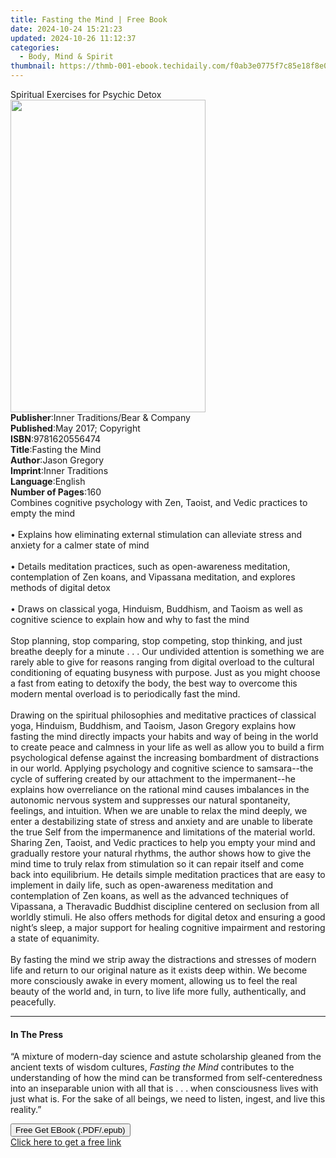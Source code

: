 ```yaml
---
title: Fasting the Mind | Free Book
date: 2024-10-24 15:21:23
updated: 2024-10-26 11:12:37
categories:
  - Body, Mind & Spirit
thumbnail: https://thmb-001-ebook.techidaily.com/f0ab3e0775f7c85e18f8e026be321619ff27589ac3b62cd19b01efa0e5dec878.jpg
---
```

<main id="book-container">
  <div class="flex flex-col">
    <div class="book-brief flex-1 py-6 px-4 sm:p-6 md:py-10 md:px-8">
      <!-- brief-->
      <div class="book-brief-main">Spiritual Exercises for Psychic Detox</div>
    </div>
    <div
      class="book-meta-info flex-1 grid gap-4 col-start-1 col-end-3 row-start-1 sm:mb-6 sm:grid-cols-4 lg:gap-6 lg:col-start-2 lg:row-end-6 lg:row-span-6 lg:mb-0"
    >
      <div
        class="book-meta-info-left place-content-center mt-4 p-4 text-sm leading-6 col-start-2 col-span-2 dark:text-slate-400"
      >
        <img
          class="w-full h-500 object-cover rounded-lg sm:h-255 sm:col-span-2 lg:col-span-full"
          src="https://img-001-ebook.techidaily.com/df584aafbfbe376c8084f996e1c0e23a739669c748c2b571843700ea105f3a9b.jpg"
          alt=""
          width="312"
          height="500"
        />
      </div>
      <div
        class="book-meta-info-right mt-2 col-start-1 row-start-2 col-span-3 self-center"
      >
        <!-- meta data  -->
        <div class="flex flex-col px-4 md:px-8">
          <div class="flex-1">
            <strong>Publisher</strong>:<span class="px-2"
              >Inner Traditions/Bear &amp; Company</span
            >
          </div>
          <div class="flex-1">
            <strong>Published</strong>:<span class="px-2"
              >May 2017; Copyright</span
            >
          </div>
          <div class="flex-1">
            <strong>ISBN</strong>:<span class="px-2">9781620556474</span>
          </div>
          <div class="flex-1">
            <strong>Title</strong>:<span class="px-2">Fasting the Mind</span>
          </div>
          <div class="flex-1">
            <strong>Author</strong>:<span class="px-2">Jason Gregory</span>
          </div>
          <div class="flex-1">
            <strong>Imprint</strong>:<span class="px-2">Inner Traditions</span>
          </div>
          <div class="flex-1">
            <strong>Language</strong>:<span class="px-2">English</span>
          </div>
          <div class="flex-1">
            <strong>Number of Pages</strong>:<span class="px-2">160</span>
          </div>
        </div>
      </div>
    </div>
    <div class="book-description flex-1 py-6 px-4 sm:p-6 md:py-10 md:px-8">
      <div class="book-description-main">
        <div accordion-content="" id="description">
          Combines cognitive psychology with Zen, Taoist, and Vedic practices to
          empty the mind<br /><br />• Explains how eliminating external
          stimulation can alleviate stress and anxiety for a calmer state of
          mind<br /><br />• Details meditation practices, such as open-awareness
          meditation, contemplation of Zen koans, and Vipassana meditation, and
          explores methods of digital detox <br /><br />• Draws on classical
          yoga, Hinduism, Buddhism, and Taoism as well as cognitive science to
          explain how and why to fast the mind<br /><br />Stop planning, stop
          comparing, stop competing, stop thinking, and just breathe deeply for
          a minute . . . Our undivided attention is something we are rarely able
          to give for reasons ranging from digital overload to the cultural
          conditioning of equating busyness with purpose. Just as you might
          choose a fast from eating to detoxify the body, the best way to
          overcome this modern mental overload is to periodically fast the
          mind.<br /><br />Drawing on the spiritual philosophies and meditative
          practices of classical yoga, Hinduism, Buddhism, and Taoism, Jason
          Gregory explains how fasting the mind directly impacts your habits and
          way of being in the world to create peace and calmness in your life as
          well as allow you to build a firm psychological defense against the
          increasing bombardment of distractions in our world. Applying
          psychology and cognitive science to samsara--the cycle of suffering
          created by our attachment to the impermanent--he explains how
          overreliance on the rational mind causes imbalances in the autonomic
          nervous system and suppresses our natural spontaneity, feelings, and
          intuition. When we are unable to relax the mind deeply, we enter a
          destabilizing state of stress and anxiety and are unable to liberate
          the true Self from the impermanence and limitations of the material
          world. Sharing Zen, Taoist, and Vedic practices to help you empty your
          mind and gradually restore your natural rhythms, the author shows how
          to give the mind time to truly relax from stimulation so it can repair
          itself and come back into equilibrium. He details simple meditation
          practices that are easy to implement in daily life, such as
          open-awareness meditation and contemplation of Zen koans, as well as
          the advanced techniques of Vipassana, a Theravadic Buddhist discipline
          centered on seclusion from all worldly stimuli. He also offers methods
          for digital detox and ensuring a good night’s sleep, a major support
          for healing cognitive impairment and restoring a state of
          equanimity.<br /><br />By fasting the mind we strip away the
          distractions and stresses of modern life and return to our original
          nature as it exists deep within. We become more consciously awake in
          every moment, allowing us to feel the real beauty of the world and, in
          turn, to live life more fully, authentically, and peacefully.
        </div>
        <div class="accordion-fader"></div>
      </div>
    </div>
    <div class="book-excerpts flex-1 py-6 px-4 sm:p-6 md:py-10 md:px-8">
      <!-- excerpts-->
      <div class="book-excerpts-main">
        <hr />
        <h4 class="placeholder placeholder-heading">
          <span>In The Press</span>
        </h4>
        <p>
          “A mixture of modern-day science and astute scholarship gleaned from
          the ancient texts of wisdom cultures,
          <i>Fasting the Mind</i> contributes to the understanding of how the
          mind can be transformed from self-centeredness into an inseparable
          union with all that is . . . when consciousness lives with just what
          is. For the sake of all beings, we need to listen, ingest, and live
          this reality.”
        </p>
      </div>
    </div>
    <div
      class="book-about-author flex-1 py-6 px-4 sm:p-6 md:py-10 md:px-8"
    ></div>
    <div class="book-free-get flex-1 py-6 px-4 sm:p-6 md:py-10 md:px-8">
      <button
        id="btn-free-get"
        class="bg-blue-500 hover:bg-blue-700 text-white font-bold py-2 px-4 rounded"
      >
        Free Get EBook (.PDF/.epub)
      </button>
      <div id="countdown-display" class="px-2 text-lg mt-2"></div>
      <a
        id="free-link"
        class="hidden bg-blue-500 hover:bg-blue-700 text-white font-bold py-2 px-4 rounded"
        href="https://www.ebooks.com/en-us/book/95782086/fasting-the-mind/jason-gregory/"
        target="_blank"
        >Click here to get a free link</a
      >
    </div>
    <script>
      let countdownTime = 0;
      let countdownInterval = null;
      document
        .getElementById('btn-free-get')
        .addEventListener('click', startCountdown);
      function startCountdown() {
        countdownTime = new Date().getTime() + 60000 * 3;
        countdownInterval = setInterval(updateCountdown, 1000);
        document.getElementById('btn-free-get').disabled = true;
        document
          .getElementById('btn-free-get')
          .classList.add('bg-gray-500', 'cursor-not-allowed');
      }
      function updateCountdown() {
        let currentTime = new Date().getTime();
        let timeLeft = countdownTime - currentTime;
        let secondsLeft = Math.floor(timeLeft / 1000);
        document.getElementById('countdown-display').innerHTML =
          `Remaining time: ${secondsLeft} seconds.`;
        if (secondsLeft <= 0) {
          clearInterval(countdownInterval);
          document.getElementById('btn-free-get').classList.add('hidden');
          document.getElementById('free-link').classList.remove('hidden');
          document.getElementById('countdown-display').innerHTML = '';
        }
      }
    </script>
  </div>
</main>

